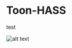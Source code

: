 # Toon-HASS

test

![alt text](https://github.com/Luc-S/Toon-HASS/blob/master/homeAssistant/drawables/homeAssistantIconSmall.png)
